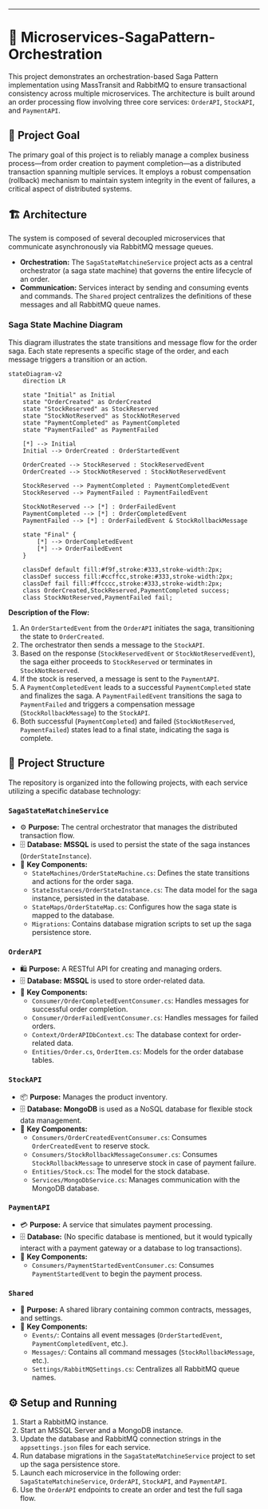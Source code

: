 -----

# 🚀 Microservices-SagaPattern-Orchestration

This project demonstrates an orchestration-based Saga Pattern implementation using MassTransit and RabbitMQ to ensure transactional consistency across multiple microservices. The architecture is built around an order processing flow involving three core services: `OrderAPI`, `StockAPI`, and `PaymentAPI`.

## 🎯 Project Goal

The primary goal of this project is to reliably manage a complex business process—from order creation to payment completion—as a distributed transaction spanning multiple services. It employs a robust compensation (rollback) mechanism to maintain system integrity in the event of failures, a critical aspect of distributed systems.

## 🏗️ Architecture

The system is composed of several decoupled microservices that communicate asynchronously via RabbitMQ message queues.

  * **Orchestration:** The `SagaStateMatchineService` project acts as a central orchestrator (a saga state machine) that governs the entire lifecycle of an order.
  * **Communication:** Services interact by sending and consuming events and commands. The `Shared` project centralizes the definitions of these messages and all RabbitMQ queue names.

### **Saga State Machine Diagram**

This diagram illustrates the state transitions and message flow for the order saga. Each state represents a specific stage of the order, and each message triggers a transition or an action.

```mermaid
stateDiagram-v2
    direction LR
    
    state "Initial" as Initial
    state "OrderCreated" as OrderCreated
    state "StockReserved" as StockReserved
    state "StockNotReserved" as StockNotReserved
    state "PaymentCompleted" as PaymentCompleted
    state "PaymentFailed" as PaymentFailed

    [*] --> Initial
    Initial --> OrderCreated : OrderStartedEvent
    
    OrderCreated --> StockReserved : StockReservedEvent
    OrderCreated --> StockNotReserved : StockNotReservedEvent
    
    StockReserved --> PaymentCompleted : PaymentCompletedEvent
    StockReserved --> PaymentFailed : PaymentFailedEvent
    
    StockNotReserved --> [*] : OrderFailedEvent
    PaymentCompleted --> [*] : OrderCompletedEvent
    PaymentFailed --> [*] : OrderFailedEvent & StockRollbackMessage
    
    state "Final" {
        [*] --> OrderCompletedEvent
        [*] --> OrderFailedEvent
    }

    classDef default fill:#f9f,stroke:#333,stroke-width:2px;
    classDef success fill:#ccffcc,stroke:#333,stroke-width:2px;
    classDef fail fill:#ffcccc,stroke:#333,stroke-width:2px;
    class OrderCreated,StockReserved,PaymentCompleted success;
    class StockNotReserved,PaymentFailed fail;
```

**Description of the Flow:**

1.  An `OrderStartedEvent` from the `OrderAPI` initiates the saga, transitioning the state to `OrderCreated`.
2.  The orchestrator then sends a message to the `StockAPI`.
3.  Based on the response (`StockReservedEvent` or `StockNotReservedEvent`), the saga either proceeds to `StockReserved` or terminates in `StockNotReserved`.
4.  If the stock is reserved, a message is sent to the `PaymentAPI`.
5.  A `PaymentCompletedEvent` leads to a successful `PaymentCompleted` state and finalizes the saga. A `PaymentFailedEvent` transitions the saga to `PaymentFailed` and triggers a compensation message (`StockRollbackMessage`) to the `StockAPI`.
6.  Both successful (`PaymentCompleted`) and failed (`StockNotReserved`, `PaymentFailed`) states lead to a final state, indicating the saga is complete.

## 📂 Project Structure

The repository is organized into the following projects, with each service utilizing a specific database technology:

### **`SagaStateMatchineService`**

  - ⚙️ **Purpose:** The central orchestrator that manages the distributed transaction flow.
  - 🗄️ **Database:** **MSSQL** is used to persist the state of the saga instances (`OrderStateInstance`).
  - 📌 **Key Components:**
      * `StateMachines/OrderStateMachine.cs`: Defines the state transitions and actions for the order saga.
      * `StateInstances/OrderStateInstance.cs`: The data model for the saga instance, persisted in the database.
      * `StateMaps/OrderStateMap.cs`: Configures how the saga state is mapped to the database.
      * `Migrations`: Contains database migration scripts to set up the saga persistence store.

### **`OrderAPI`**

  - 🛍️ **Purpose:** A RESTful API for creating and managing orders.
  - 🗄️ **Database:** **MSSQL** is used to store order-related data.
  - 📌 **Key Components:**
      * `Consumer/OrderCompletedEventConsumer.cs`: Handles messages for successful order completion.
      * `Consumer/OrderFailedEventConsumer.cs`: Handles messages for failed orders.
      * `Context/OrderAPIDbContext.cs`: The database context for order-related data.
      * `Entities/Order.cs`, `OrderItem.cs`: Models for the order database tables.

### **`StockAPI`**

  - 📦 **Purpose:** Manages the product inventory.
  - 🗄️ **Database:** **MongoDB** is used as a NoSQL database for flexible stock data management.
  - 📌 **Key Components:**
      * `Consumers/OrderCreatedEventConsumer.cs`: Consumes `OrderCreatedEvent` to reserve stock.
      * `Consumers/StockRollbackMessageConsumer.cs`: Consumes `StockRollbackMessage` to unreserve stock in case of payment failure.
      * `Entities/Stock.cs`: The model for the stock database.
      * `Services/MongoDbService.cs`: Manages communication with the MongoDB database.

### **`PaymentAPI`**

  - 💳 **Purpose:** A service that simulates payment processing.
  - 🗄️ **Database:** (No specific database is mentioned, but it would typically interact with a payment gateway or a database to log transactions).
  - 📌 **Key Components:**
      * `Consumers/PaymentStartedEventConsumer.cs`: Consumes `PaymentStartedEvent` to begin the payment process.

### **`Shared`**

  - 🤝 **Purpose:** A shared library containing common contracts, messages, and settings.
  - 📌 **Key Components:**
      * `Events/`: Contains all event messages (`OrderStartedEvent`, `PaymentCompletedEvent`, etc.).
      * `Messages/`: Contains all command messages (`StockRollbackMessage`, etc.).
      * `Settings/RabbitMQSettings.cs`: Centralizes all RabbitMQ queue names.

## ⚙️ Setup and Running

1.  Start a RabbitMQ instance.
2.  Start an MSSQL Server and a MongoDB instance.
3.  Update the database and RabbitMQ connection strings in the `appsettings.json` files for each service.
4.  Run database migrations in the `SagaStateMatchineService` project to set up the saga persistence store.
5.  Launch each microservice in the following order: `SagaStateMatchineService`, `OrderAPI`, `StockAPI`, and `PaymentAPI`.
6.  Use the `OrderAPI` endpoints to create an order and test the full saga flow.
